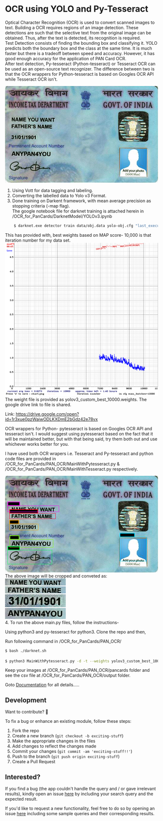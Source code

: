 <h1>OCR using YOLO and Py-Tesseract</h1>  

Optical Character Recognition (OCR) is used to convert scanned
images to text. Building a OCR requires regions of an image detection.
These detections are such that the selective text from the original
image can be obtained. Thus, after the text is detected, its recognition
is required.    
Test Detection consists of finding the bounding box and classifying it.
YOLO predicts both the boundary box and the class at the same time.
It is much faster but there is a tradeoff between speed and accuracy.
However, it has good enough accuracy for the application of PAN Card
OCR.    
After text detection, Py-tesseract (Python-tesseract) or Tesseract OCR
can be used as an open-source text recognizer. The difference
between two is that the OCR wrappers for Python-tesseract is based
on Googles OCR API while Tesseract OCR isn't.     

![PAN1](PAN_OCR/pancards/PAN-Card.jpg) 

1. Using Vott for data tagging and labeling.    
2. Converting the labelled data to Yolo v3 Format.    
3. Done training on Darkent framework, with mean average precision as stopping criteria (-map flag).     
The google notebook file for darknet training is attached herein in /OCR_for_PanCards/DarknetModel/YOLOv3.ipynb

```bash
	$ darknet.exe detector train data/obj.data yolo-obj.cfg "last_executed" -map
```
This has provided with, best weights based on MAP score- 10,000 is that iteration number for my data set.    
![Chart](DarknetModel/data/chart_yolov3_custom.png)   
The weight file is provided as yolov3_custom_best_10000.weights. The google drive link to file is shared.    

Link: https://drive.google.com/open?id=1r3xue0pzWaiwODLKXDmE2bGdz42e78vx

OCR wrappers for Python- pytesseract is based on Googles OCR API and tesseract isn't. I would suggest using pytesseract based on the fact that it will be maintained better, but with that being said, try them both out and use whichever works better for you. 

I have used both OCR wrapers i.e. Tesseract and Py-tesseract and python code files are provided in /OCR_for_PanCards/PAN_OCR/MainWithPytesseract.py & /OCR_for_PanCards/PAN_OCR/MainWithTesseract.py respectively.    

![PAN](PAN_OCR/predictions.png)    
The above image will be cropped and conveted as:    
![PAN](PAN_OCR/croppedimage/r0.jpg)    
![PAN](PAN_OCR/croppedimage/r1.jpg)    
![PAN](PAN_OCR/croppedimage/r2.jpg)    
![PAN](PAN_OCR/croppedimage/r3.jpg)    
4. To run the above main.py files, follow the instructions-

Using python3 and py-tesseract for python3.
Clone the repo and then,

Run following command in /OCR_for_PanCards/PAN_OCR/
```bash
$ bash ./darknet.sh

$ python3 MainWithPytesseract.py -d -t --weights yolov3_custom_best_10000.weights
```

Keep your images at /OCR_for_PanCards/PAN_OCR/pancards folder and see the csv file at /OCR_for_PanCards/PAN_OCR/output folder.
 


Goto [Documentation](https://github.com/sourabh-suri/Pan-Card-OCR/blob/master/Report.pdf) for all details.....
  
## Development  
Want to contribute? **:pencil:**  
  
To fix a bug or enhance an existing module, follow these steps:  
  
1. Fork the repo
2. Create a new branch (`git checkout -b exciting-stuff`)
3. Make the appropriate changes in the files
4. Add changes to reflect the changes made
5. Commit your changes (`git commit -am 'exciting-stuff!!'`)
6. Push to the branch (`git push origin exciting-stuff`)
7. Create a Pull Request
  
  
## Interested?  
If you find a bug (the app couldn't handle the query and / or gave irrelevant results), kindly open an issue [here](https://github.com/sourabh-suri/Pan-Card-OCR/issues/new) by including your search query and the expected result.  
  
If you'd like to request a new functionality, feel free to do so by opening an issue [here](https://github.com/sourabh-suri/Pan-Card-OCR/issues/new) including some sample queries and their corresponding results.
  
